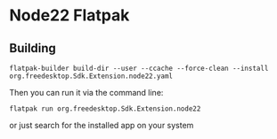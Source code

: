 # Node22 Flatpak

## Building

```
flatpak-builder build-dir --user --ccache --force-clean --install org.freedesktop.Sdk.Extension.node22.yaml
```

Then you can run it via the command line:

```
flatpak run org.freedesktop.Sdk.Extension.node22
```

or just search for the installed app on your system
